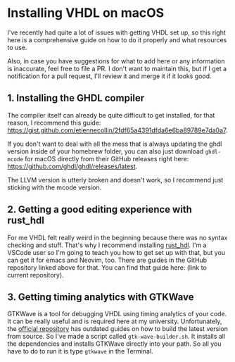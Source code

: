 # Installing VHDL on macOS

I've recently had quite a lot of issues with getting VHDL set up, so this right here is a comprehensive guide on how to do it properly and what resources to use.

Also, in case you have suggestions for what to add here or any information is inaccurate, feel free to file a PR. I don't want to maintain this, but if I get a notification for a pull request, I'll review it and merge it if it looks good.

## 1. Installing the GHDL compiler

The compiler itself can already be quite difficult to get installed, for that reason, I recommend this guide: https://gist.github.com/etiennecollin/2fdf65a4391dfda6e6ba89789e7da0a7.

If you don't want to deal with all the mess that is always updating the ghdl version inside of your homebrew folder, you can also just download `ghdl-mcode` for macOS directly from their GitHub releases right here: https://github.com/ghdl/ghdl/releases/latest.

The LLVM version is utterly broken and doesn't work, so I recommend just sticking with the mcode version.

## 2. Getting a good editing experience with rust_hdl

For me VHDL felt really weird in the beginning because there was no syntax checking and stuff. That's why I recommend installing [rust_hdl](https://github.com/VHDL-LS/rust_hdl). I'm a VSCode user so I'm going to teach you how to get set up with that, but you can get it for emacs and Neovim, too. There are guides in the GitHub repository linked above for that. You can find that guide here: (link to current repository).

## 3. Getting timing analytics with GTKWave

GTKWave is a tool for debugging VHDL using timing analytics of your code. It can be really useful and is required here at my university. Unfortunately, the [official repository](https://github.com/gtkwave/gtkwave) has outdated guides on how to build the latest version from source. So I've made a script called `gtk-wave-builder.sh`. It installs all the dependencies and installs GTKWave directly into your path. So all you have to do to run it is type `gtkwave` in the Terminal.
